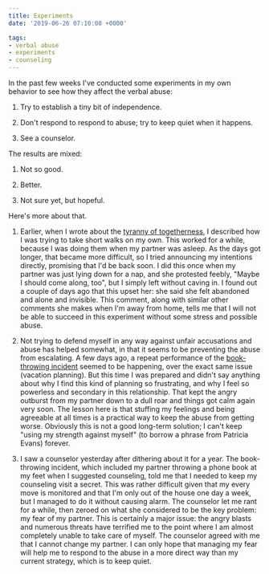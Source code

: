 ```yaml
---
title: Experiments
date: '2019-06-26 07:10:00 +0000'

tags:
- verbal abuse
- experiments
- counseling
---
```


In the past few weeks I've conducted some experiments in my own behavior
to see how they affect the verbal abuse:

1. Try to establish a tiny bit of independence.

2. Don't respond to respond to abuse; try to keep quiet when it happens.

3. See a counselor.

The results are mixed:

1. Not so good.

2. Better.

3. Not sure yet, but hopeful.

Here's more about that.

<!--more-->

1. Earlier, when I wrote about the [tyranny of togetherness](/abuse/2019-06-15-tyranny-of-togetherness/),
I described how I was trying to take short walks on my own.  This worked for a while,
because I was doing them when my partner was asleep.  As the days got longer, that
became more difficult, so I tried announcing my intentions directly, promising that
I'd be back soon.  I did this once when my partner was just lying down for a nap,
and she protested feebly, "Maybe I should come along, too", but I simply left without
caving in.  I found out a couple of days ago that this upset her: she said she
felt abandoned and alone and invisible.  This comment, along with similar other comments she
makes when I'm away from home, tells me that I will not be able to succeed in this
experiment without some stress and possible abuse.

2. Not trying to defend myself in any way against unfair accusations and abuse
has helped somewhat, in that it seems to be preventing the abuse from escalating.
A few days ago, a repeat performance of the [book-throwing incident](/abuse/2019-05-31-book-throwing-incident/)
seemed to be happening, over the exact same issue (vacation planning).  But
this time I was prepared and didn't say anything about why I find this kind
of planning so frustrating, and why I feel so powerless and secondary in this
relationship.  That kept the angry outburst from my partner down to a dull roar
and things got calm again very soon.  The lesson here is that stuffing my feelings
and being agreeable at all times is a practical way to keep the abuse from
getting worse.  Obviously this is not a good long-term solution; I can't keep
"using my strength against myself" (to borrow a phrase from Patricia Evans) forever.

3. I saw a counselor yesterday after dithering about it for a year.  The book-throwing
incident, which included my partner throwing a phone book at my feet when I suggested
counseling, told me that I needed to keep my counseling visit a secret.  This 
was rather difficult given that my every move is monitored and that I'm only
out of the house one day a week, but I managed to do it without causing alarm.
The counselor let me rant for a while, then zeroed on what she considered to be
the key problem: my fear of my partner.  This is certainly a major issue:
the angry blasts and numerous threats have terrified me to the point where
I am almost completely unable to take care of myself.  The counselor agreed
with me that I cannot change my partner.  I can only hope that managing my
fear will help me to respond to the abuse in a more direct way than my
current strategy, which is to keep quiet.

